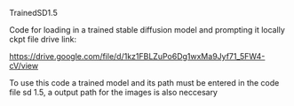TrainedSD1.5

Code for loading in a trained stable diffusion model and prompting it locally
ckpt file drive link:

https://drive.google.com/file/d/1kz1FBLZuPo6Dg1wxMa9Jyf71_5FW4-cV/view

To use this code a trained model and its path must be entered in the code file sd 1.5, a output path for the images is also neccesary
